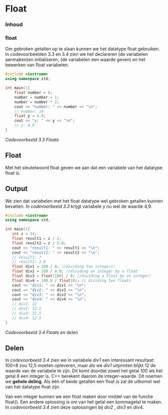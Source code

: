 
# Float [](title-id)

### Inhoud[](toc-id)

### float
Om gebroken getallen op te slaan kunnen we het datatype float gebruiken. In codevoorbeelden
3.3 en 3.4 zien we het declareren (de variabelen aanmaken)en initialiseren, 
(de variabelen een waarde geven) en het bewerken van float variabelen.

```c++
#include <iostream>
using namespace std;

int main(){
    float number = 6;
    number = number + 1;
    number = number * 2;
    cout << "number: " << number << "\n";
    // number: 14
    float y = 4.9;
    cout << "y: " << y << "\n";
    // y: 4.9
}
```
*Codevoorbeeld 3.3 Floats*

## Float
Met het sleutelwoord float geven we aan dat een variabele van het datatype float is.

## Output
We zien dat variabelen met het float datatype wel gebroken getallen kunnen bevatten.
In *codevoorbeeld 3.3* krijgt variabele y nu wel de waarde 4,9.

```c++
#include <iostream>
using namespace std;

int main(){
   int z = 14;
   float result1 = z / 2;
   float result2 = z / 5.0;
   cout << "result1: " << result1 << "\n";
   cout << "result2: " << result2 << "\n";
   // result1: 7
   // result2: 2.8
   float div1 = 100 / 8; //dividing two integers!
   float div2 = 100 / 8.0; //dividing an integer by a float
   float div3 = float(100) / 8; //dividing a float by an integer!
   float div4 = 100.0 / float(8); // dividing two floats
   cout << "div1: " << div1 << "\n";
   cout << "div2: " << div2 << "\n";
   cout << "div3: " << div3 << "\n";
   cout << "div4: " << div4 << "\n";
   // div1: 12
   // div2: 12.5
   // div3: 12.5
   // div4: 12.5
}
```
*Codevoorbeeld 3.4 Floats en delen*

## Delen

In *codevoorbeeld 3.4* zien we in variabele *div1*  een interessant resultaat: 100=8 zou
12,5 moeten opleveren, maar als we *div1* uitprinten blijkt 12 de waarde van de variabele
te zijn. Dit komt doordat zowel het getal 100 als het getal 8 een integer is. C++ berekent
daarom de integer-waarde. Dit noemen we **gehele deling**. Als één of beide getallen een
float is zal de uitkomst wel van het datatype float zijn. 

Van een integer kunnen we een
float maken door middel van de functie float(). Een andere oplossing is om van het
getal een kommagetal te maken. In *codevoorbeeld 3.4* zien deze oplossingen bij *div2* ,
*div3* en *div4*.